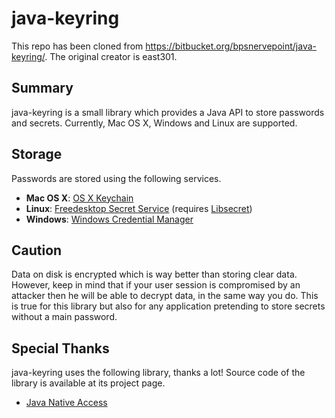 java-keyring
============

This repo has been cloned from https://bitbucket.org/bpsnervepoint/java-keyring/.
The original creator is east301.

Summary
-------

java-keyring is a small library which provides a Java API to store passwords and secrets.
Currently, Mac OS X, Windows and Linux are supported.

Storage
-------

Passwords are stored using the following services.

* __Mac OS X__: [OS X Keychain](http://developer.apple.com/documentation/Security/)
* __Linux__: [Freedesktop Secret Service](https://specifications.freedesktop.org/secret-service/) (requires [Libsecret](https://wiki.gnome.org/Projects/Libsecret))
* __Windows__: [Windows Credential Manager](https://support.microsoft.com/en-us/windows/accessing-credential-manager-1b5c916a-6a16-889f-8581-fc16e8165ac0)

Caution
-------

Data on disk is encrypted which is way better than storing clear data.
However, keep in mind that if your user session is compromised by an attacker
then he will be able to decrypt data, in the same way you do.
This is true for this library but also for any application pretending to store secrets without a main password.

Special Thanks
--------------

java-keyring uses the following library, thanks a lot!
Source code of the library is available at its project page.

* [Java Native Access](https://github.com/java-native-access/jna)
